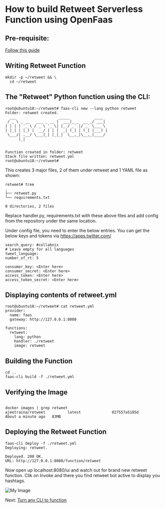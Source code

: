 # How to build Retweet Serverless Function using OpenFaas

## Pre-requisite:

[Follow this guide](https://github.com/ajeetraina/openfaas/blob/master/README.md)


## Writing Retweet Function

```
mkdir -p ~/retweet && \
  cd ~/retweet
```
## The "Retweet" Python function using the CLI:


```
root@ubuntu18:~/retweet# faas-cli new --lang python retweet
Folder: retweet created.
  ___                   _____           ____
 / _ \ _ __   ___ _ __ |  ___|_ _  __ _/ ___|
| | | | '_ \ / _ \ '_ \| |_ / _` |/ _` \___ \
| |_| | |_) |  __/ | | |  _| (_| | (_| |___) |
 \___/| .__/ \___|_| |_|_|  \__,_|\__,_|____/
      |_|


Function created in folder: retweet
Stack file written: retweet.yml
root@ubuntu18:~/retweet#
```

This creates 3 major files, 2 of them under retweet and 1 YAML file as shown:

```
retweet# tree
.
├── retweet.py
└── requirements.txt

0 directories, 2 files

```

Replace handler.py, requirements.txt with these above files and add config from the repository under the same location.

Under config file, you need to enter the below entries. You can get the below keys and tokens via https://apps.twitter.com/

```
search_query: #collabnix
# Leave empty for all languages
tweet_language:
number_of_rt: 5

consumer_key: <Enter here>
consumer_secret: <Enter here>
access_token: <Enter here>
access_token_secret: <Enter here>
```


## Displaying contents of retweet.yml
```
root@ubuntu18:~/retweet# cat retweet.yml
provider:
  name: faas
  gateway: http://127.0.0.1:8080

functions:
  retweet:
    lang: python
    handler: ./retweet
    image: retweet

```

## Building the Function

```
cd ..
faas-cli build -f ./retweet.yml
```

## Verifying the Image
```

docker images | grep retweet
ajeetraina/retweet          latest              027557a5185d        About a minute ago   83MB

```

## Deploying the Retweet Function

 ```
 faas-cli deploy -f ./retweet.yml
Deploying: retweet.

Deployed. 200 OK.
URL: http://127.0.0.1:8080/function/retweet
```
Now open up localhost:8080/ui and watch out for brand new retweet function. Clik on Invoke and there you find retweet bot active to display you hashtags.

![My Image](http://collabnix.com/wp-content/uploads/2018/04/Screen-Shot-2018-04-28-at-11.39.32-PM.png)

Next: [Turn any CLI to function]()

